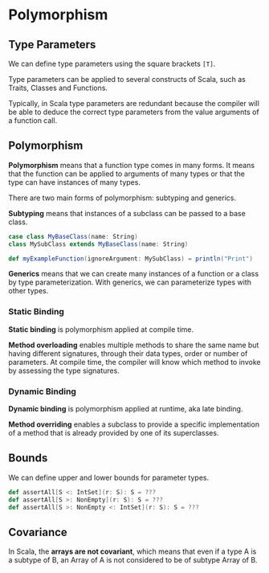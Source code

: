 # Polymorphism

## Type Parameters

We can define type parameters using the square brackets `[T]`.

Type parameters can be applied to several constructs of Scala, such as Traits, Classes and Functions.

Typically, in Scala type parameters are redundant because the compiler will be able to deduce the correct type parameters from the value arguments of a function call.

## Polymorphism

**Polymorphism** means that a function type comes in many forms. It means that the function can be applied to arguments of many types or that the type can have instances of many types.

There are two main forms of polymorphism: subtyping and generics. 

**Subtyping** means that instances of a subclass can be passed to a base class. 

```scala
case class MyBaseClass(name: String)
class MySubClass extends MyBaseClass(name: String)

def myExampleFunction(ignoreArgument: MySubClass) = println("Print")
```

**Generics** means that we can create many instances of a function or a class by type parameterization. With generics, we can parameterize types with other types.

### Static Binding

**Static binding** is polymorphism applied at compile time.

**Method overloading** enables multiple methods to share the same name but having different signatures, through their data types, order or number of parameters. At compile time, the compiler will know which method to invoke by assessing the type signatures.

### Dynamic Binding

**Dynamic binding** is polymorphism applied at runtime, aka late binding.

**Method overriding** enables a subclass to provide a specific implementation of a method that is already provided by one of its superclasses.

## Bounds

We can define upper and lower bounds for parameter types.

```scala
def assertAll[S <: IntSet](r: S): S = ???
def assertAll[S >: NonEmpty](r: S): S = ???
def assertAll[S >: NonEmpty <: IntSet](r: S): S = ???
```

## Covariance

In Scala, the **arrays are not covariant**, which means that even if a type A is a subtype of B, an Array of A is not considered to be of subtype Array of B.

